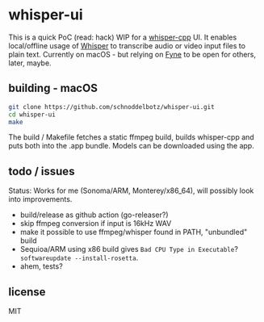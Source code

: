 # whisper-ui

This is a quick PoC (read: hack) WIP for a [whisper-cpp](https://github.com/ggerganov/whisper.cpp) UI.
It enables local/offline usage of [Whisper](https://openai.com/index/whisper/) to transcribe audio
or video input files to plain text.
Currently on macOS - but relying on [Fyne](https://fyne.io/) to be open for others, later, maybe.

## building - macOS

```bash
git clone https://github.com/schnoddelbotz/whisper-ui.git
cd whisper-ui
make
```

The build / Makefile fetches a static ffmpeg build, builds whisper-cpp and puts both into
the .app bundle. Models can be downloaded using the app.

## todo / issues

Status: Works for me (Sonoma/ARM, Monterey/x86_64), will possibly look into improvements.

- build/release as github action (go-releaser?)
- skip ffmpeg conversion if input is 16kHz WAV
- make it possible to use ffmpeg/whisper found in PATH, "unbundled" build
- Sequioa/ARM using x86 build gives `Bad CPU Type in Executable`? `softwareupdate --install-rosetta`.
- ahem, tests?

## license

MIT
